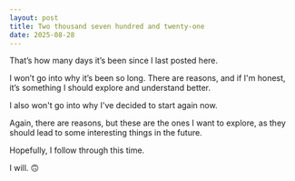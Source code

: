 ```yaml
---
layout: post
title: Two thousand seven hundred and twenty-one
date: 2025-08-28
---
```


That’s how many days it’s been since I last posted here.

I won’t go into why it’s been so long. There are reasons, and if I'm honest, it’s something I should explore and understand better.

I also won't go into why I've decided to start again now.

Again, there are reasons, but these are the ones I want to explore, as they should lead to some interesting things in the future.

Hopefully, I follow through this time.

I will. 🙃
